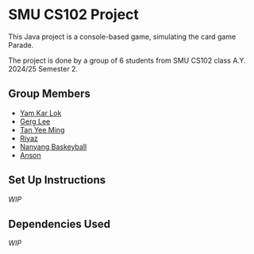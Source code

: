 # SMU CS102 Project

This Java project is a console-based game, simulating the card game
Parade.

The project is done by a group of 6 students from SMU CS102 class
A.Y. 2024/25 Semester 2.

## Group Members

- [Yam Kar Lok](https://github.com/kKar1503)
- [Gerg Lee](https://github.com/gregleejy)
- [Tan Yee Ming](https://github.com/45tera)
- [Riyaz](https://github.com/riyxz245)
- [Nanyang Baskeyball](https://github.com/sri7373)
- [Anson](https://github.com/Aelderic)

## Set Up Instructions

_WIP_

## Dependencies Used

_WIP_
